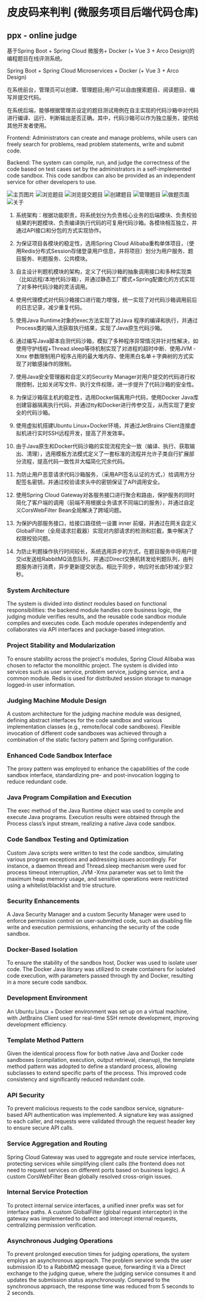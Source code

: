 # 皮皮码来判判 (微服务项目后端代码仓库)
## ppx - online judge

基于Spring Boot + Spring Cloud 微服务+ Docker (+ Vue 3 + Arco Design)的编程题目在线评测系统。

Spring Boot + Spring Cloud Microservices + Docker (+ Vue 3 + Arco Design)

在系统前台，管理员可以创建、管理题目;用户可以自由搜索题目、阅读题目、编写并提交代码。

在系统后端，能够根据管理员设定的题目测试用例在自主实现的代码沙箱中对代码进行编译、运行、判断输出是否正确。其中，代码沙箱可以作为独立服务，提供给其他开发者使用。

Frontend: Administrators can create and manage problems, while users can freely search for problems, read problem statements, write and submit code.

Backend: The system can compile, run, and judge the correctness of the code based on test cases set by the administrators in a self-implemented code sandbox. This code sandbox can also be provided as an independent service for other developers to use.

![主页图片](https://github.com/pipixiangz/ppxoj-frontend/blob/main/imgs/mainPage.jpg)
![浏览题目](https://github.com/pipixiangz/ppxoj-frontend/blob/main/imgs/questionView.jpg)
![浏览提交题目](https://github.com/pipixiangz/ppxoj-frontend/blob/main/imgs/questionSubmitView.jpg)
![创建题目](https://github.com/pipixiangz/ppxoj-frontend/blob/main/imgs/createQuestionView.jpg)
![管理题目](https://github.com/pipixiangz/ppxoj-frontend/blob/main/imgs/manageQuestionView.jpg)
![做题页面](https://github.com/pipixiangz/ppxoj-frontend/blob/main/imgs/doQuestionView.png)
![关于](https://github.com/pipixiangz/ppxoj-frontend/blob/main/imgs/about.png)

1. 系统架构：根据功能职责，将系统划分为负责核心业务的后端模块、负责校验结果的判题模块、负责编译执行代码的可复用代码沙箱。各模块相互独立，并通过API接口和分包的方式实现协作。
2. 为保证项目各模块的稳定性，选用Spring Cloud Alibaba重构单体项目，（使用Redis分布式Session存储登录用户信息，并将项目）划分为用户服务、题目服务、判题服务、公共模块。

3. 自主设计判题机模块的架构，定义了代码沙箱的抽象调用接口和多种实现类（比如远程/本地代码沙箱），并通过静态工厂模式+Spring配置化的方式实现了对多种代码沙箱的灵活调用。

4. 使用代理模式对代码沙箱接口进行能力增强，统一实现了对代码沙箱调用前后的日志记录，减少重复代码。

5. 使用Java Runtime对象的exec方法实现了对Java 程序的编译和执行，并通过Process类的输入流获取执行结果，实现了Java原生代码沙箱。

6. 通过编写Java脚本自测代码沙箱，模拟了多种程序异常情况并针对性解决，如使用守护线程+Thread.sleep等待机制实现了对进程的超时中断、使用JVM -Xmx 参数限制用户程序占用的最大堆内存、使用黑白名单＋字典树的方式实现了对敏感操作的限制。

7. 使用Java安全管理器和自定义的Security Manager对用户提交的代码进行权限控制，比如关闭写文件、执行文件权限，进一步提升了代码沙箱的安全性。

8. 为保证沙箱宿主机的稳定性，选用Docker隔离用户代码，使用Docker Java库创建容器隔离执行代码，并通过tty和Docker进行传参交互，从而实现了更安全的代码沙箱。

9. 使用虚拟机搭建Ubuntu Linux+Docker环境，并通过JetBrains Client连接虚拟机进行实时SSH远程开发，提高了开发效率。

10. 由于Java原生和Docker代码沙箱的实现流程完全一致（编译、执行、获取输出、清理），选用模板方法模式定义了一套标准的流程并允许子类自行扩展部分流程，提高代码一致性并大幅简化冗余代码。

11. 为防止用户恶意请求代码沙箱服务，（采用API签名认证的方式，）给调用方分配签名密钥，并通过校验请求头中的密钥保证了API调用安全。

12. 使用Spring Cloud Gateway对各服务接口进行聚合和路由，保护服务的同时简化了客户端的调用（前端不用根据业务请求不同端口的服务），并通过自定义CorsWebFilter Bean全局解决了跨域问题。

13. 为保护内部服务接口，给接口路径统一设置 inner 前缀，并通过在网关自定义GlobalFilter（全局请求拦截器）实现对内部请求的检测和拦截，集中解决了权限校验问题。

14. 为防止判题操作执行时间较长，系统选用异步的方式，在题目服务中将用户提交id发送给RabbitMQ消息队列，并通过Direct交换机转发给判题队列，由判题服务进行消费，异步更新提交状态。相比于同步，响应时长由5秒减少至2秒。

### System Architecture
The system is divided into distinct modules based on functional responsibilities: the backend module handles core business logic, the judging module verifies results, and the reusable code sandbox module compiles and executes code. Each module operates independently and collaborates via API interfaces and package-based integration.

### Project Stability and Modularization
To ensure stability across the project's modules, Spring Cloud Alibaba was chosen to refactor the monolithic project. The system is divided into services such as user service, problem service, judging service, and a common module. Redis is used for distributed session storage to manage logged-in user information.

### Judging Machine Module Design
A custom architecture for the judging machine module was designed, defining abstract interfaces for the code sandbox and various implementation classes (e.g., remote/local code sandboxes). Flexible invocation of different code sandboxes was achieved through a combination of the static factory pattern and Spring configuration.

### Enhanced Code Sandbox Interface
The proxy pattern was employed to enhance the capabilities of the code sandbox interface, standardizing pre- and post-invocation logging to reduce redundant code.

### Java Program Compilation and Execution
The exec method of the Java Runtime object was used to compile and execute Java programs. Execution results were obtained through the Process class’s input stream, realizing a native Java code sandbox.

### Code Sandbox Testing and Optimization
Custom Java scripts were written to test the code sandbox, simulating various program exceptions and addressing issues accordingly. For instance, a daemon thread and Thread.sleep mechanism were used for process timeout interruption, JVM -Xmx parameter was set to limit the maximum heap memory usage, and sensitive operations were restricted using a whitelist/blacklist and trie structure.

### Security Enhancements
A Java Security Manager and a custom Security Manager were used to enforce permission control on user-submitted code, such as disabling file write and execution permissions, enhancing the security of the code sandbox.

### Docker-Based Isolation
To ensure the stability of the sandbox host, Docker was used to isolate user code. The Docker Java library was utilized to create containers for isolated code execution, with parameters passed through tty and Docker, resulting in a more secure code sandbox.

### Development Environment
An Ubuntu Linux + Docker environment was set up on a virtual machine, with JetBrains Client used for real-time SSH remote development, improving development efficiency.

### Template Method Pattern
Given the identical process flow for both native Java and Docker code sandboxes (compilation, execution, output retrieval, cleanup), the template method pattern was adopted to define a standard process, allowing subclasses to extend specific parts of the process. This improved code consistency and significantly reduced redundant code.

### API Security
To prevent malicious requests to the code sandbox service, signature-based API authentication was implemented. A signature key was assigned to each caller, and requests were validated through the request header key to ensure secure API calls.

### Service Aggregation and Routing
Spring Cloud Gateway was used to aggregate and route service interfaces, protecting services while simplifying client calls (the frontend does not need to request services on different ports based on business logic). A custom CorsWebFilter Bean globally resolved cross-origin issues.

### Internal Service Protection
To protect internal service interfaces, a unified inner prefix was set for interface paths. A custom GlobalFilter (global request interceptor) in the gateway was implemented to detect and intercept internal requests, centralizing permission verification.

### Asynchronous Judging Operations
To prevent prolonged execution times for judging operations, the system employs an asynchronous approach. The problem service sends the user submission ID to a RabbitMQ message queue, forwarding it via a Direct exchange to the judging queue, where the judging service consumes it and updates the submission status asynchronously. Compared to the synchronous approach, the response time was reduced from 5 seconds to 2 seconds.
